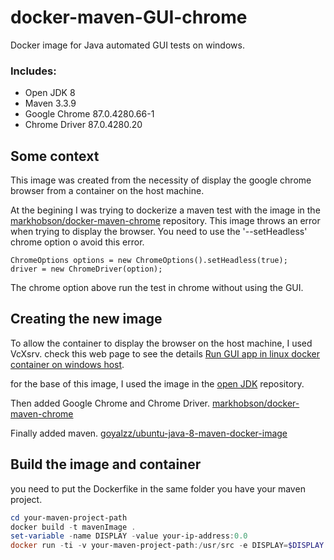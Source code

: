 # docker-maven-GUI-chrome
Docker image for Java automated GUI tests on windows.

### Includes:

* Open JDK 8
* Maven 3.3.9
* Google Chrome 87.0.4280.66-1
* Chrome Driver 87.0.4280.20

## Some context
This image was created from the necessity of display the google chrome browser from a container on the host machine.

At the begining I was trying to dockerize a maven test with the image in the [markhobson/docker-maven-chrome](https://github.com/markhobson/docker-maven-chrome) repository.
This image throws an error when trying to display the browser. You need to use the '--setHeadless' chrome option o avoid this error.
```
ChromeOptions options = new ChromeOptions().setHeadless(true);
driver = new ChromeDriver(option);
```
The chrome option above run the test in chrome without using the GUI.

## Creating the new image
To allow the container to display the browser on the host machine, I used VcXsrv. check this web page to see the details [Run GUI app in linux docker container on windows host](https://dev.to/darksmile92/run-gui-app-in-linux-docker-container-on-windows-host-4kde).

for the base of this image, I used the image in the [open JDK](https://github.com/docker-library/openjdk/blob/master/8/jdk/buster/Dockerfile) repository.

Then added Google Chrome and Chrome Driver. [markhobson/docker-maven-chrome](https://github.com/markhobson/docker-maven-chrome)

Finally added maven. [goyalzz/ubuntu-java-8-maven-docker-image](https://hub.docker.com/r/goyalzz/ubuntu-java-8-maven-docker-image/dockerfile)

## Build the image and container
you need to put the Dockerfike in the same folder you have your maven project.

```powershell
cd your-maven-project-path
docker build -t mavenImage .
set-variable -name DISPLAY -value your-ip-address:0.0
docker run -ti -v your-maven-project-path:/usr/src -e DISPLAY=$DISPLAY mavenImage
```
  
